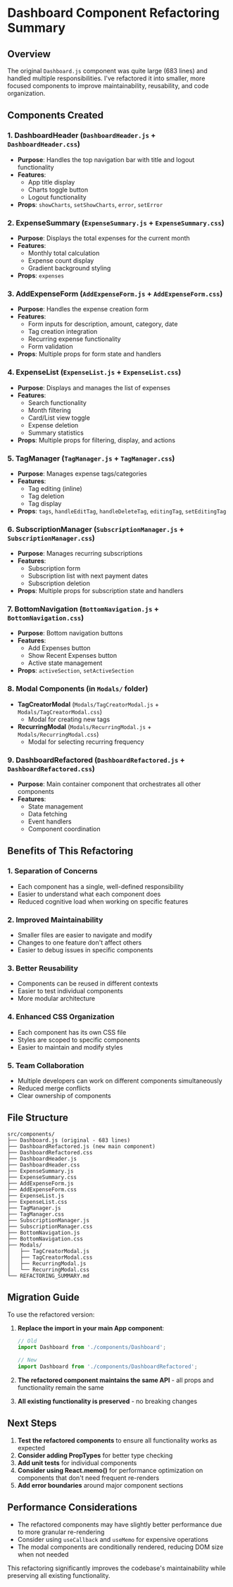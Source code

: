 # Dashboard Component Refactoring Summary

## Overview
The original `Dashboard.js` component was quite large (683 lines) and handled multiple responsibilities. I've refactored it into smaller, more focused components to improve maintainability, reusability, and code organization.

## Components Created

### 1. **DashboardHeader** (`DashboardHeader.js` + `DashboardHeader.css`)
- **Purpose**: Handles the top navigation bar with title and logout functionality
- **Features**: 
  - App title display
  - Charts toggle button
  - Logout functionality
- **Props**: `showCharts`, `setShowCharts`, `error`, `setError`

### 2. **ExpenseSummary** (`ExpenseSummary.js` + `ExpenseSummary.css`)
- **Purpose**: Displays the total expenses for the current month
- **Features**:
  - Monthly total calculation
  - Expense count display
  - Gradient background styling
- **Props**: `expenses`

### 3. **AddExpenseForm** (`AddExpenseForm.js` + `AddExpenseForm.css`)
- **Purpose**: Handles the expense creation form
- **Features**:
  - Form inputs for description, amount, category, date
  - Tag creation integration
  - Recurring expense functionality
  - Form validation
- **Props**: Multiple props for form state and handlers

### 4. **ExpenseList** (`ExpenseList.js` + `ExpenseList.css`)
- **Purpose**: Displays and manages the list of expenses
- **Features**:
  - Search functionality
  - Month filtering
  - Card/List view toggle
  - Expense deletion
  - Summary statistics
- **Props**: Multiple props for filtering, display, and actions

### 5. **TagManager** (`TagManager.js` + `TagManager.css`)
- **Purpose**: Manages expense tags/categories
- **Features**:
  - Tag editing (inline)
  - Tag deletion
  - Tag display
- **Props**: `tags`, `handleEditTag`, `handleDeleteTag`, `editingTag`, `setEditingTag`

### 6. **SubscriptionManager** (`SubscriptionManager.js` + `SubscriptionManager.css`)
- **Purpose**: Manages recurring subscriptions
- **Features**:
  - Subscription form
  - Subscription list with next payment dates
  - Subscription deletion
- **Props**: Multiple props for subscription state and handlers

### 7. **BottomNavigation** (`BottomNavigation.js` + `BottomNavigation.css`)
- **Purpose**: Bottom navigation buttons
- **Features**:
  - Add Expenses button
  - Show Recent Expenses button
  - Active state management
- **Props**: `activeSection`, `setActiveSection`

### 8. **Modal Components** (in `Modals/` folder)
- **TagCreatorModal** (`Modals/TagCreatorModal.js` + `Modals/TagCreatorModal.css`)
  - Modal for creating new tags
- **RecurringModal** (`Modals/RecurringModal.js` + `Modals/RecurringModal.css`)
  - Modal for selecting recurring frequency

### 9. **DashboardRefactored** (`DashboardRefactored.js` + `DashboardRefactored.css`)
- **Purpose**: Main container component that orchestrates all other components
- **Features**:
  - State management
  - Data fetching
  - Event handlers
  - Component coordination

## Benefits of This Refactoring

### 1. **Separation of Concerns**
- Each component has a single, well-defined responsibility
- Easier to understand what each component does
- Reduced cognitive load when working on specific features

### 2. **Improved Maintainability**
- Smaller files are easier to navigate and modify
- Changes to one feature don't affect others
- Easier to debug issues in specific components

### 3. **Better Reusability**
- Components can be reused in different contexts
- Easier to test individual components
- More modular architecture

### 4. **Enhanced CSS Organization**
- Each component has its own CSS file
- Styles are scoped to specific components
- Easier to maintain and modify styles

### 5. **Team Collaboration**
- Multiple developers can work on different components simultaneously
- Reduced merge conflicts
- Clear ownership of components

## File Structure
```
src/components/
├── Dashboard.js (original - 683 lines)
├── DashboardRefactored.js (new main component)
├── DashboardRefactored.css
├── DashboardHeader.js
├── DashboardHeader.css
├── ExpenseSummary.js
├── ExpenseSummary.css
├── AddExpenseForm.js
├── AddExpenseForm.css
├── ExpenseList.js
├── ExpenseList.css
├── TagManager.js
├── TagManager.css
├── SubscriptionManager.js
├── SubscriptionManager.css
├── BottomNavigation.js
├── BottomNavigation.css
├── Modals/
│   ├── TagCreatorModal.js
│   ├── TagCreatorModal.css
│   ├── RecurringModal.js
│   └── RecurringModal.css
└── REFACTORING_SUMMARY.md
```

## Migration Guide

To use the refactored version:

1. **Replace the import in your main App component**:
   ```javascript
   // Old
   import Dashboard from './components/Dashboard';
   
   // New
   import Dashboard from './components/DashboardRefactored';
   ```

2. **The refactored component maintains the same API** - all props and functionality remain the same

3. **All existing functionality is preserved** - no breaking changes

## Next Steps

1. **Test the refactored components** to ensure all functionality works as expected
2. **Consider adding PropTypes** for better type checking
3. **Add unit tests** for individual components
4. **Consider using React.memo()** for performance optimization on components that don't need frequent re-renders
5. **Add error boundaries** around major component sections

## Performance Considerations

- The refactored components may have slightly better performance due to more granular re-rendering
- Consider using `useCallback` and `useMemo` for expensive operations
- The modal components are conditionally rendered, reducing DOM size when not needed

This refactoring significantly improves the codebase's maintainability while preserving all existing functionality. 
